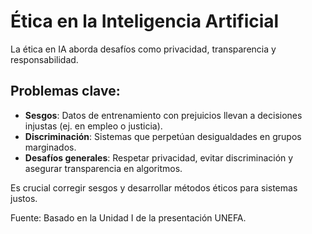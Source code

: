 # Ética en la Inteligencia Artificial

La ética en IA aborda desafíos como privacidad, transparencia y responsabilidad.

## Problemas clave:
- **Sesgos**: Datos de entrenamiento con prejuicios llevan a decisiones injustas (ej. en empleo o justicia).
- **Discriminación**: Sistemas que perpetúan desigualdades en grupos marginados.
- **Desafíos generales**: Respetar privacidad, evitar discriminación y asegurar transparencia en algoritmos.

Es crucial corregir sesgos y desarrollar métodos éticos para sistemas justos.

Fuente: Basado en la Unidad I de la presentación UNEFA.